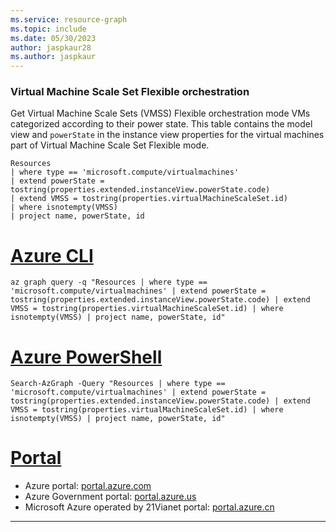 ```yaml
---
ms.service: resource-graph
ms.topic: include
ms.date: 05/30/2023
author: jaspkaur28
ms.author: jaspkaur
---
```


### Virtual Machine Scale Set Flexible orchestration

Get Virtual Machine Scale Sets (VMSS) Flexible orchestration mode VMs categorized according to their power state. This table contains the model view and `powerState` in the instance view properties for the virtual machines part of Virtual Machine Scale Set Flexible mode.

```kusto
Resources
| where type == 'microsoft.compute/virtualmachines'
| extend powerState = tostring(properties.extended.instanceView.powerState.code)
| extend VMSS = tostring(properties.virtualMachineScaleSet.id)
| where isnotempty(VMSS)
| project name, powerState, id
```

# [Azure CLI](#tab/azure-cli)

```azurecli-interactive
az graph query -q "Resources | where type == 'microsoft.compute/virtualmachines' | extend powerState = tostring(properties.extended.instanceView.powerState.code) | extend VMSS = tostring(properties.virtualMachineScaleSet.id) | where isnotempty(VMSS) | project name, powerState, id"
```

# [Azure PowerShell](#tab/azure-powershell)

```azurepowershell-interactive
Search-AzGraph -Query "Resources | where type == 'microsoft.compute/virtualmachines' | extend powerState = tostring(properties.extended.instanceView.powerState.code) | extend VMSS = tostring(properties.virtualMachineScaleSet.id) | where isnotempty(VMSS) | project name, powerState, id"
```

# [Portal](#tab/azure-portal)



- Azure portal: <a href="https://portal.azure.com/#blade/HubsExtension/ArgQueryBlade/query/Resources%0D%0A%7C%20where%20type%20%3D%3D%20%27microsoft.compute%2Fvirtualmachines%27%0D%0A%7C%20extend%20powerState%20%3D%20tostring%28properties.extended.instanceView.powerState.code%29%0D%0A%7C%20extend%20VMSS%20%3D%20tostring%28properties.virtualMachineScaleSet.id%29%0D%0A%7C%20where%20isnotempty%28VMSS%29%0D%0A%7C%20project%20name%2C%20powerState%2C%20id" target="_blank">portal.azure.com</a>
- Azure Government portal: <a href="https://portal.azure.us/#blade/HubsExtension/ArgQueryBlade/query/Resources%0D%0A%7C%20where%20type%20%3D%3D%20%27microsoft.compute%2Fvirtualmachines%27%0D%0A%7C%20extend%20powerState%20%3D%20tostring%28properties.extended.instanceView.powerState.code%29%0D%0A%7C%20extend%20VMSS%20%3D%20tostring%28properties.virtualMachineScaleSet.id%29%0D%0A%7C%20where%20isnotempty%28VMSS%29%0D%0A%7C%20project%20name%2C%20powerState%2C%20id" target="_blank">portal.azure.us</a>
- Microsoft Azure operated by 21Vianet portal: <a href="https://portal.azure.cn/#blade/HubsExtension/ArgQueryBlade/query/Resources%0D%0A%7C%20where%20type%20%3D%3D%20%27microsoft.compute%2Fvirtualmachines%27%0D%0A%7C%20extend%20powerState%20%3D%20tostring%28properties.extended.instanceView.powerState.code%29%0D%0A%7C%20extend%20VMSS%20%3D%20tostring%28properties.virtualMachineScaleSet.id%29%0D%0A%7C%20where%20isnotempty%28VMSS%29%0D%0A%7C%20project%20name%2C%20powerState%2C%20id" target="_blank">portal.azure.cn</a>

---
